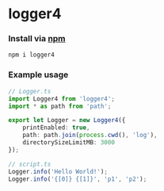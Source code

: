 # logger4

### Install via [npm](https://www.npmjs.com/package/logger4)
```
npm i logger4
```

### Example usage
```ts
// Logger.ts
import Logger4 from 'logger4';
import * as path from 'path';

export let Logger = new Logger4({
    printEnabled: true,
    path: path.join(process.cwd(), 'log'),
    directorySizeLimitMB: 3000
});

// script.ts
Logger.info('Hello World!');
Logger.info('{[0]} {[1]}', 'p1', 'p2');
```
